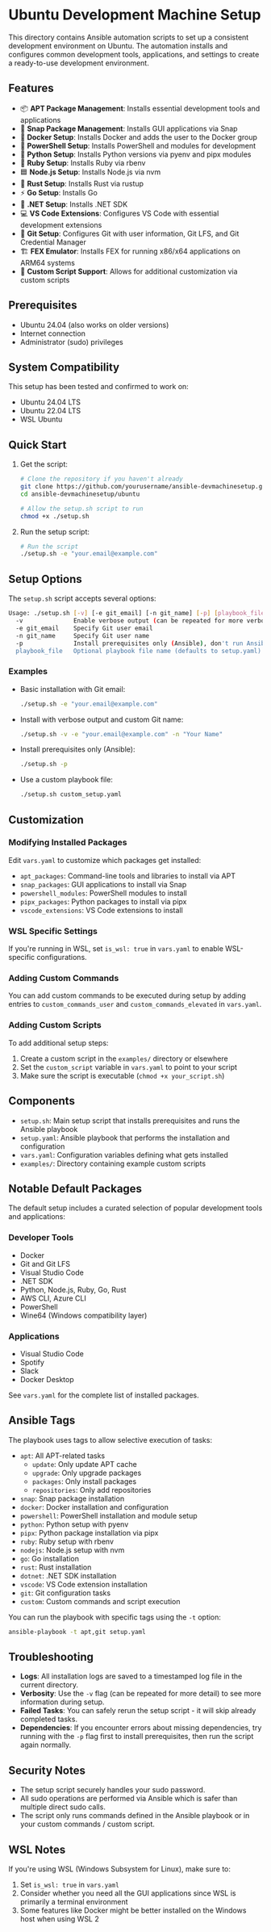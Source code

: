 # Ubuntu Development Machine Setup

This directory contains Ansible automation scripts to set up a consistent development environment on Ubuntu.
The automation installs and configures common development tools, applications, and settings to create a ready-to-use
development environment.

## Features

- 📦 **APT Package Management**: Installs essential development tools and applications
- 📱 **Snap Package Management**: Installs GUI applications via Snap
- 🐳 **Docker Setup**: Installs Docker and adds the user to the Docker group
- 🔧 **PowerShell Setup**: Installs PowerShell and modules for development
- 🐍 **Python Setup**: Installs Python versions via pyenv and pipx modules
- 💎 **Ruby Setup**: Installs Ruby via rbenv
- 🟦 **Node.js Setup**: Installs Node.js via nvm
- 🦀 **Rust Setup**: Installs Rust via rustup
- ⚡ **Go Setup**: Installs Go
- 🔷 **.NET Setup**: Installs .NET SDK
- 💻 **VS Code Extensions**: Configures VS Code with essential development extensions
- 🔄 **Git Setup**: Configures Git with user information, Git LFS, and Git Credential Manager
- 🏗️ **FEX Emulator**: Installs FEX for running x86/x64 applications on ARM64 systems
- 🚀 **Custom Script Support**: Allows for additional customization via custom scripts

## Prerequisites

- Ubuntu 24.04 (also works on older versions)
- Internet connection
- Administrator (sudo) privileges

## System Compatibility

This setup has been tested and confirmed to work on:

- Ubuntu 24.04 LTS
- Ubuntu 22.04 LTS
- WSL Ubuntu

## Quick Start

1. Get the script:

    ```bash
    # Clone the repository if you haven't already
    git clone https://github.com/yourusername/ansible-devmachinesetup.git
    cd ansible-devmachinesetup/ubuntu

    # Allow the setup.sh script to run
    chmod +x ./setup.sh
    ```

2. Run the setup script:

    ```bash
    # Run the script
    ./setup.sh -e "your.email@example.com"
    ```

## Setup Options

The `setup.sh` script accepts several options:

```bash
Usage: ./setup.sh [-v] [-e git_email] [-n git_name] [-p] [playbook_file]
  -v              Enable verbose output (can be repeated for more verbosity, e.g. -vv or -vvv)
  -e git_email    Specify Git user email
  -n git_name     Specify Git user name
  -p              Install prerequisites only (Ansible), don't run Ansible playbook
  playbook_file   Optional playbook file name (defaults to setup.yaml)
```

### Examples

- Basic installation with Git email:

  ```bash
  ./setup.sh -e "your.email@example.com"
  ```

- Install with verbose output and custom Git name:

  ```bash
  ./setup.sh -v -e "your.email@example.com" -n "Your Name"
  ```

- Install prerequisites only (Ansible):

  ```bash
  ./setup.sh -p
  ```

- Use a custom playbook file:

  ```bash
  ./setup.sh custom_setup.yaml
  ```

## Customization

### Modifying Installed Packages

Edit `vars.yaml` to customize which packages get installed:

- `apt_packages`: Command-line tools and libraries to install via APT
- `snap_packages`: GUI applications to install via Snap
- `powershell_modules`: PowerShell modules to install
- `pipx_packages`: Python packages to install via pipx
- `vscode_extensions`: VS Code extensions to install

### WSL Specific Settings

If you're running in WSL, set `is_wsl: true` in `vars.yaml` to enable WSL-specific configurations.

### Adding Custom Commands

You can add custom commands to be executed during setup by adding entries to `custom_commands_user` and `custom_commands_elevated` in `vars.yaml`.

### Adding Custom Scripts

To add additional setup steps:

1. Create a custom script in the `examples/` directory or elsewhere
2. Set the `custom_script` variable in `vars.yaml` to point to your script
3. Make sure the script is executable (`chmod +x your_script.sh`)

## Components

- `setup.sh`: Main setup script that installs prerequisites and runs the Ansible playbook
- `setup.yaml`: Ansible playbook that performs the installation and configuration
- `vars.yaml`: Configuration variables defining what gets installed
- `examples/`: Directory containing example custom scripts

## Notable Default Packages

The default setup includes a curated selection of popular development tools and applications:

### Developer Tools

- Docker
- Git and Git LFS
- Visual Studio Code
- .NET SDK
- Python, Node.js, Ruby, Go, Rust
- AWS CLI, Azure CLI
- PowerShell
- Wine64 (Windows compatibility layer)

### Applications

- Visual Studio Code
- Spotify
- Slack
- Docker Desktop

See `vars.yaml` for the complete list of installed packages.

## Ansible Tags

The playbook uses tags to allow selective execution of tasks:

- `apt`: All APT-related tasks
  - `update`: Only update APT cache
  - `upgrade`: Only upgrade packages
  - `packages`: Only install packages
  - `repositories`: Only add repositories
- `snap`: Snap package installation
- `docker`: Docker installation and configuration
- `powershell`: PowerShell installation and module setup
- `python`: Python setup with pyenv
- `pipx`: Python package installation via pipx
- `ruby`: Ruby setup with rbenv
- `nodejs`: Node.js setup with nvm
- `go`: Go installation
- `rust`: Rust installation
- `dotnet`: .NET SDK installation
- `vscode`: VS Code extension installation
- `git`: Git configuration tasks
- `custom`: Custom commands and script execution

You can run the playbook with specific tags using the `-t` option:

```bash
ansible-playbook -t apt,git setup.yaml
```

## Troubleshooting

- **Logs**: All installation logs are saved to a timestamped log file in the current directory.
- **Verbosity**: Use the `-v` flag (can be repeated for more detail) to see more information during setup.
- **Failed Tasks**: You can safely rerun the setup script - it will skip already completed tasks.
- **Dependencies**: If you encounter errors about missing dependencies, try running with the `-p` flag first to install prerequisites, then run the script again normally.

## Security Notes

- The setup script securely handles your sudo password.
- All sudo operations are performed via Ansible which is safer than multiple direct sudo calls.
- The script only runs commands defined in the Ansible playbook or in your custom commands / custom script.

## WSL Notes

If you're using WSL (Windows Subsystem for Linux), make sure to:

1. Set `is_wsl: true` in `vars.yaml`
2. Consider whether you need all the GUI applications since WSL is primarily a terminal environment
3. Some features like Docker might be better installed on the Windows host when using WSL 2
